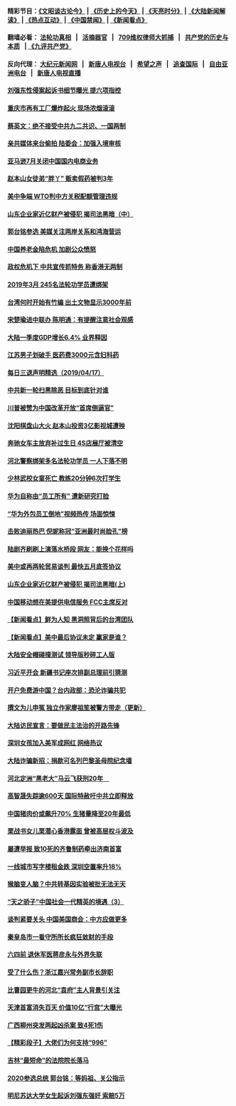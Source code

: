 #### 精彩节目：[《文昭谈古论今》](http://134.209.198.168/wenzhao) | [《历史上的今天》](http://134.209.198.168/today-in-history) | [《天亮时分》](http://134.209.198.168/tianliang) | [《大陆新闻解读》](http://134.209.198.168/ntdtv-comedy) | [《热点互动》](http://134.209.198.168/ntdtv-rdhd)  | [《中国禁闻》](http://134.209.198.168/ntdtv-news) | [《新闻看点》](http://134.209.198.168/news-insight) 

  #### 翻墙必看： [法轮功真相](http://134.209.198.168:10000/videos/truth.html) &nbsp;&nbsp;|&nbsp;&nbsp; [活摘器官](http://134.209.198.168:10000/videos/res/Organs/) &nbsp;&nbsp;|&nbsp;&nbsp; [709维权律师大抓捕](http://134.209.198.168:10000/videos/709/) &nbsp;&nbsp;|&nbsp;&nbsp; [共产党的历史与本质](http://134.209.198.168:10000/videos/ccp.html) &nbsp;&nbsp;| [《九评共产党》](http://134.209.198.168:10000/videos/jiuping/) 

#### 反向代理： [大纪元新闻网](http://134.209.198.168:10080/) &nbsp;&nbsp;|&nbsp;&nbsp; [新唐人电视台](http://134.209.198.168:8000/) &nbsp;&nbsp;|&nbsp;&nbsp; [希望之声](http://134.209.198.168:8200/) &nbsp;&nbsp;|&nbsp;&nbsp; [追查国际](http://134.209.198.168:10010/) &nbsp;&nbsp;|&nbsp;&nbsp; [自由亚洲电台](http://134.209.198.168:9800/) &nbsp;&nbsp;|&nbsp;&nbsp; [新唐人电视直播](http://134.209.198.168/) 

#### [刘强东性侵案起诉书细节曝光 提六项指控](../pages/nsc413/n11196406.md?t=04181838) 

#### [重庆市再有工厂爆炸起火 现场浓烟滚滚](../pages/nsc413/n11196561.md?t=04181838) 

#### [蔡英文：绝不接受中共九二共识、一国两制](../pages/nsc413/n11196359.md?t=04181838) 

#### [亲共媒体来台偷拍 陆委会：加强入境审核](../pages/nsc413/n11195934.md?t=04181838) 

#### [亚马逊7月关闭中国国内电商业务](../pages/nsc413/n11195705.md?t=04181838) 


#### [赵本山女徒弟“胖丫” 贩卖假药被判3年](../pages/nsc413/n11196250.md?t=04181838) 

#### [美中争端 WTO判中方关税配额管理违规](../pages/nsc413/n11196385.md?t=04181838) 

#### [山东企业家近亿财产被侵犯 揭司法黑暗（中）](../pages/nsc413/n11193610.md?t=04181838) 

#### [郭台铭参选 美媒关注两岸关系和鸿海营运](../pages/nsc413/n11196297.md?t=04181838) 

#### [中国养老金陷危机 加剧公众愤怒](../pages/nsc413/n11194763.md?t=04181838) 

#### [政权危机下 中共宣传抓特务 称香港无两制](../pages/nsc413/n11195737.md?t=04181838) 

#### [2019年3月 245名法轮功学员遭绑架](../pages/nsc413/n11192501.md?t=04181838) 

#### [台湾何时开始有竹编 出土文物显示3000年前](../pages/nsc413/n11195422.md?t=04181838) 

#### [宋楚瑜进中联办 陈明通：有提醒注意社会观感](../pages/nsc413/n11194741.md?t=04181838) 

#### [大陆一季度GDP增长6.4% 业界释因](../pages/nsc413/n11194729.md?t=04181838) 

#### [江苏男子划破手 医药费3000元含妇科药](../pages/nsc413/n11194778.md?t=04181838) 

#### [每日三退声明精选（2019/04/17）](../pages/nsc413/n11194701.md?t=04181838) 

#### [中共新一轮扫黑除恶 目标到底针对谁](../pages/nsc413/n11194139.md?t=04181838) 

#### [川普被赞为中国改革开放“首席倒逼官”](../pages/nsc413/n11194063.md?t=04181838) 

#### [沈阳棋盘山大火 赵本山投资3亿影视城遭殃](../pages/nsc413/n11194285.md?t=04181838) 

#### [奔驰女车主放弃补过生日 4S店展厅被清空](../pages/nsc413/n11193913.md?t=04181838) 

#### [河北警察绑架多名法轮功学员 一人下落不明](../pages/nsc413/n11193056.md?t=04181838) 

#### [少林武校女童死亡 教练20分钟6次打学生](../pages/nsc413/n11193836.md?t=04181838) 

#### [华为自称由“员工所有” 遭新研究打脸](../pages/nsc413/n11194091.md?t=04181838) 

#### [“华为外包员工倒地”视频热传 场面惊悚](../pages/nsc413/n11194053.md?t=04181838) 

#### [击败迪丽热巴 倪妮称冠“亚洲最时尚脸孔”榜](../pages/nsc413/n11193943.md?t=04181838) 

#### [陆剧齐刷刷上演落水桥段 网友：能换个花样吗](../pages/nsc413/n11193553.md?t=04181838) 

#### [美中或再两轮贸易谈判 最快五月底签协议](../pages/nsc413/n11194052.md?t=04181838) 

#### [山东企业家近亿财产被侵犯 揭司法黑暗(上)](../pages/nsc413/n11193604.md?t=04181838) 

#### [中国移动想在美提供电信服务 FCC主席反对](../pages/nsc413/n11193844.md?t=04181838) 

#### [【新闻看点】鲜为人知 黑洞照背后的台湾团队](../pages/nsc413/n11193684.md?t=04181838) 

#### [【新闻看点】美中最后协议未定 赢家是谁？](../pages/nsc413/n11193606.md?t=04181838) 

#### [大陆安全帽碰撞测试 领导版秒碎工人版](../pages/nsc413/n11193458.md?t=04181838) 

#### [习近平开会 新疆书记座次排副总理前引猜测](../pages/nsc413/n11193663.md?t=04181838) 

#### [开户免费游中国？台内政部：恐沦诈骗共犯](../pages/nsc413/n11193042.md?t=04181838) 

#### [撰文为儿申冤 独立作家廖祖笙被警方带走（更新）](../pages/nsc413/n11193595.md?t=04181838) 

#### [大陆访民宣言：要做民主法治的开路先锋](../pages/nsc413/n11193596.md?t=04181838) 

#### [深圳女孩加入美军成网红 网络热议](../pages/nsc413/n11193569.md?t=04181838) 

#### [大陆诈骗新招：捐款可名列巴黎圣母院纪念墙](../pages/nsc413/n11193243.md?t=04181838) 

#### [河北定洲“黑老大”马云飞获刑20年　](../pages/nsc413/n11193394.md?t=04181838) 

#### [高智晟失踪逾600天 国际特赦吁中共立即释放](../pages/nsc413/n11193527.md?t=04181838) 

#### [中国猪肉价或飙升70% 生猪量降至20年最低](../pages/nsc413/n11193427.md?t=04181838) 

#### [栗战书女儿栗潜心香港露面 曾被高层权斗波及](../pages/nsc413/n11193353.md?t=04181838) 

#### [屡遭举报 致10死的齐鲁制药牵出济南首富](../pages/nsc413/n11192289.md?t=04181838) 

#### [一线城市写字楼租金跌 深圳空置率升18%](../pages/nsc413/n11193185.md?t=04181838) 

#### [猴脑变人脑？中共转基因实验被批无法无天](../pages/nsc413/n11193320.md?t=04181838) 

#### [“天之骄子”中国社会一代精英的境遇（3）](../pages/nsc413/n11175588.md?t=04181838) 

#### [谈判紧要关头 中国美国商会：中方应做更多](../pages/nsc413/n11193422.md?t=04181838) 

#### [秦皇岛市一看守所所长疯狂敛财的手段](../pages/nsc413/n11191231.md?t=04181838) 

#### [六四前 退休军医蒋彦永与外界失联](../pages/nsc413/n11193337.md?t=04181838) 


#### [受了什么伤？浙江嘉兴常务副市长辞职](../pages/nsc413/n11192838.md?t=04181838) 

#### [比曹园更牛的河北“袁府”主人背景引关注](../pages/nsc413/n11192661.md?t=04181838) 

#### [天津首富消失百天 价值10亿“行宫”大曝光](../pages/nsc413/n11191922.md?t=04181838) 

#### [广西柳州突发两起凶杀案 致4死1伤](../pages/nsc413/n11192407.md?t=04181838) 

#### [【精彩段子】大佬们为何支持“996”](../pages/nsc413/n11192231.md?t=04181838) 

#### [吉林“最短命”的法院院长落马](../pages/nsc413/n11192206.md?t=04181838) 

#### [2020参选总统 郭台铭：等妈祖、关公指示](../pages/nsc413/n11192218.md?t=04181838) 

#### [明尼苏达大学女生起诉刘强东强奸 索赔5万](../pages/nsc413/n11188146.md?t=04181838) 

